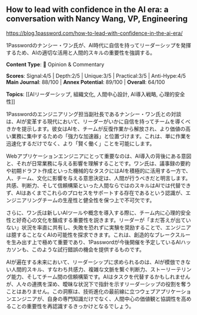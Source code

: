 ## How to lead with confidence in the AI era: a conversation with Nancy Wang, VP, Engineering

https://blog.1password.com/how-to-lead-with-confidence-in-the-ai-era/

1Passwordのナンシー・ワン氏が、AI時代に自信を持ってリーダーシップを発揮するため、AIの適切な活用と人間的スキルの重要性を強調する。

**Content Type**: 💭 Opinion & Commentary

**Scores**: Signal:4/5 | Depth:2/5 | Unique:3/5 | Practical:3/5 | Anti-Hype:4/5
**Main Journal**: 88/100 | **Annex Potential**: 89/100 | **Overall**: 64/100

**Topics**: [[AIリーダーシップ, 組織文化, 人間中心設計, AI導入戦略, 心理的安全性]]

1Passwordのエンジニアリング担当副社長であるナンシー・ワン氏との対談は、AIが変革する現代において、リーダーがいかに自信を持ってチームを導くべきかを提示します。彼女はAIを、チームが反復作業から解放され、より価値の高い業務に集中するための「強力な加速器」と位置づけます。これは、単に作業を迅速化するだけでなく、より「賢く働く」ことを可能にします。

Webアプリケーションエンジニアにとって重要なのは、AI導入の背後にある意図と、それが日常業務に与える影響を理解することです。ワン氏は、議事録の要約や初期ドラフト作成といった機械的なタスクにはAIを積極的に活用する一方で、人、チーム、文化に影響を与える意思決定は、人間が行うべきだと明言します。共感、判断力、そして信頼構築といった人間ならではのスキルはAIでは代替できず、AIはあくまでこれらのプロセスをサポートする存在であるという認識が、エンジニアリングチームの生産性と健全性を保つ上で不可欠です。

さらに、ワン氏は新しいAIツールや概念を導入する際に、チーム内に心理的安全性と好奇心の文化を醸成する重要性を説きます。リーダーが「まだ答えが出ていない」状況を率直に共有し、失敗を恐れずに実験を奨励することで、エンジニアは臆することなくAIの可能性を探求できます。これは、創造的なブレークスルーを生み出す上で極めて重要であり、1Passwordが今後開催を予定しているAIハッカソンも、このような試行錯誤の機会を提供するものです。

AIが遍在する未来において、リーダーシップに求められるのは、AIが模倣できない人間的スキル、すなわち共感力、複雑な文脈を繋ぐ判断力、ストーリーテリング能力、そしてチーム間の信頼構築です。AIはタスクを代替するかもしれませんが、人々の連携を深め、曖昧な状況下で指針を示すリーダーシップの役割を奪うことはありません。この洞察は、技術進化の最前線に立つウェブアプリケーションエンジニアが、自身の専門知識だけでなく、人間中心の価値観と協調性を高めることの重要性を再認識するきっかけとなるでしょう。